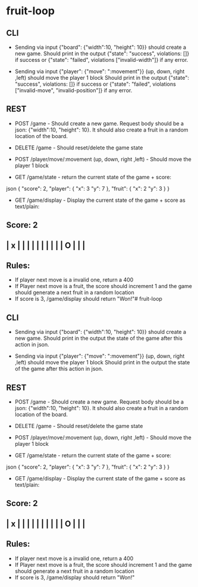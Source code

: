 # fruit-loop

## CLI

- Sending via input {"board": {"width":10, "height": 10}} should create a new game.
  Should print in the output {"state": "success", violations: []} if success or {"state": "failed", violations ["invalid-width"]} if any error.

- Sending via input {"player": {"move": ":movement"}} (up, down, right ,left) should move the player 1 block
  Should print in the output {"state": "success", violations: []} if success or {"state": "failed", violations ["invalid-move", "invalid-position"]} if any error.

## REST

- POST /game - Should create a new game. Request body should be a json: {"width":10, "height": 10}. 
It should also create a fruit in a random location of the board.

- DELETE /game - Should reset/delete the game state 

- POST /player/move/:movement  (up, down, right ,left) - Should move the player 1 block

- GET /game/state - return the current state of the game + score:

json
{
  "score": 2,
  "player": {
    "x": 3
    "y": 7
  },
  "fruit": {
    "x": 2
    "y": 3
  }
}
- GET /game/display - Display the current state of the game + score as text/plain:

Score: 2
------------------------
|                   x   |
|                       |
|                       |
|                       |
|                       |
|     O                 |
|                       |
-------------------------
## Rules:
- If player next move is a invalid one, return a 400
- If Player next move is a fruit, the score should increment 1 and the game should generate a next fruit in a random location
- If score is 3, /game/display should return "Won!"# fruit-loop

## CLI

- Sending via input {"board": {"width":10, "height": 10}} should create a new game.
  Should print in the output the state of the game after this action in json.

- Sending via input {"player": {"move": ":movement"}} (up, down, right ,left) should move the player 1 block
  Should print in the output the state of the game after this action in json.

## REST

- POST /game - Should create a new game. Request body should be a json: {"width":10, "height": 10}. 
It should also create a fruit in a random location of the board.

- DELETE /game - Should reset/delete the game state 

- POST /player/move/:movement  (up, down, right ,left) - Should move the player 1 block

- GET /game/state - return the current state of the game + score:

json
{
  "score": 2,
  "player": {
    "x": 3
    "y": 7
  },
  "fruit": {
    "x": 2
    "y": 3
  }
}
- GET /game/display - Display the current state of the game + score as text/plain:

Score: 2
------------------------
|                   x   |
|                       |
|                       |
|                       |
|                       |
|     O                 |
|                       |
-------------------------
## Rules:
- If player next move is a invalid one, return a 400
- If Player next move is a fruit, the score should increment 1 and the game should generate a next fruit in a random location
- If score is 3, /game/display should return "Won!"